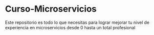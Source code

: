 # Curso-Microservicios
Este repositorio es todo lo que necesitas para lograr mejorar tu nivel de experiencia en microservicios desde 0 hasta un total profesional
